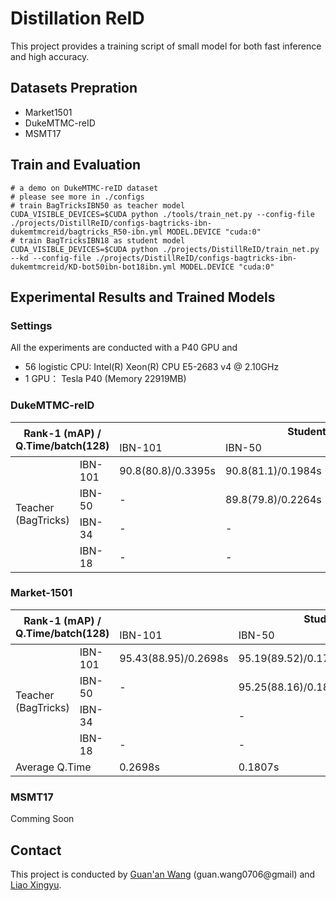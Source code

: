 # Distillation ReID

This project provides a training script of small model
 for both fast inference and high accuracy.


## Datasets Prepration
- Market1501
- DukeMTMC-reID
- MSMT17


## Train and Evaluation
```shell script
# a demo on DukeMTMC-reID dataset
# please see more in ./configs
# train BagTricksIBN50 as teacher model
CUDA_VISIBLE_DEVICES=$CUDA python ./tools/train_net.py --config-file ./projects/DistillReID/configs-bagtricks-ibn-dukemtmcreid/bagtricks_R50-ibn.yml MODEL.DEVICE "cuda:0"
# train BagTricksIBN18 as student model 
CUDA_VISIBLE_DEVICES=$CUDA python ./projects/DistillReID/train_net.py --kd --config-file ./projects/DistillReID/configs-bagtricks-ibn-dukemtmcreid/KD-bot50ibn-bot18ibn.yml MODEL.DEVICE "cuda:0"
```

## Experimental Results and Trained Models

### Settings

All the experiments are conducted with a P40 GPU and 
- 56 logistic CPU: Intel(R) Xeon(R) CPU E5-2683 v4 @ 2.10GHz
- 1 GPU： Tesla P40 (Memory 22919MB)

### DukeMTMC-reID

<table><thead><tr><th colspan="2" rowspan="2">Rank-1 (mAP) / <br>Q.Time/batch(128)</th><th colspan="4">Student (BagTricks)</th></tr><tr><td>IBN-101</td><td>IBN-50</td><td>IBN-34</td><td>IBN-18</td></tr></thead><tbody><tr><td rowspan="4">Teacher<br>(BagTricks)</td><td>IBN-101</td><td>90.8(80.8)/0.3395s</td><td>90.8(81.1)/0.1984s</td><td>89.63(78.9)/0.1760s</td><td>86.96(75.75)/0.0854s</td></tr><tr><td>IBN-50</td><td>-</td><td>89.8(79.8)/0.2264s</td><td>88.82(78.9)/0.1761s</td><td>87.75(76.18)/0.0838s</td></tr><tr><td>IBN-34</td><td>-</td><td>-</td><td>88.64(76.4)/0.1766s</td><td></td></tr><tr><td>IBN-18</td><td>-</td><td>-</td><td>-</td><td>85.50(71.60)/0.9178s</td></tr></tbody></table>

### Market-1501

<table><thead><tr><th colspan="2" rowspan="2">Rank-1 (mAP) / <br>Q.Time/batch(128)</th><th colspan="4">Student (BagTricks)</th></tr><tr><td>IBN-101</td><td>IBN-50</td><td>IBN-34</td><td>IBN-18</td></tr></thead><tbody><tr><td rowspan="4">Teacher<br>(BagTricks)</td><td>IBN-101</td><td>95.43(88.95)/0.2698s</td><td>95.19(89.52)/0.1791s</td><td>94.51(87.82)/0.0869s</td><td>93.85(85.77)/0.0612s</td></tr><tr><td>IBN-50</td><td>-</td><td>95.25(88.16)/0.1823s</td><td>95.13(87.28)/0.0863s</td><td>93.44(82.92)/0.0621s</td></tr><tr><td>IBN-34</td><td></td><td>-</td><td>94.63(84.91)/0.0860s</td><td></td></tr><tr><td>IBN-18</td><td>-</td><td>-</td><td>-</td><td>92.87(81.22)/0.0615s</td></tr><tr><td colspan="2">Average Q.Time</td><td>0.2698s</td><td>0.1807s</td><td>0.0864s</td><td>0.0616s</td></tr></tbody></table>

### MSMT17

Comming Soon


## Contact
This project is conducted by [Guan'an Wang](https://wangguanan.github.io/) (guan.wang0706@gmail) and [Liao Xingyu](https://github.com/L1aoXingyu).